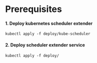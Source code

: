 # Prerequisites
#### 1. Deploy kubernetes scheduler extender
```
kubectl apply -f deploy/kube-scheduler
```
#### 2. Deploy scheduler extender service
```
kubectl apply -f deploy/
```

